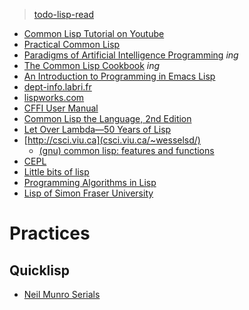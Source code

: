 > [todo-lisp-read](https://github.com/keer2345/reading-notes/blob/main/it/lisp/todo.md)

- [Common Lisp Tutorial on Youtube](https://github.com/keer2345/reading-notes/tree/main/it/lisp/common-lisp-on-youtube)
- [Practical Common Lisp](https://github.com/keer2345/reading-notes/tree/main/it/lisp/practical-common-lisp)
- [Paradigms of Artificial Intelligence Programming](https://github.com/keer2345/reading-notes/tree/main/it/lisp/PAIP) _ing_
- [The Common Lisp Cookbook](https://github.com/keer2345/reading-notes/tree/main/it/lisp/the-common-lisp-cookbook) _ing_
- [An Introduction to Programming in Emacs Lisp](https://github.com/keer2345/reading-notes/tree/main/it/lisp/an-intro-to-prog-emacs-lisp)
- [dept-info.labri.fr](https://dept-info.labri.fr/~strandh/Teaching/MTP/Common/David-Lamkins/)
- [lispworks.com](http://www.lispworks.com/documentation/lw50/CLHS/Front/index.htm)
- [CFFI User Manual](https://common-lisp.net/project/cffi/manual/cffi-manual.html)
- [Common Lisp the Language, 2nd Edition](https://www.cs.cmu.edu/Groups/AI/html/cltl/clm/clm.html)
- [Let Over Lambda—50 Years of Lisp](https://letoverlambda.com/)
- [http://csci.viu.ca](csci.viu.ca/~wesselsd/)
  - [(gnu) common lisp: features and functions](http://csci.viu.ca/~wesselsd/courses/csci330/code/lisp/index.html)
- [CEPL](https://www.youtube.com/playlist?list=PL2VAYZE_4wRKKr5pJzfYD1w4tKCXARs5y)
- [Little bits of lisp](https://github.com/keer2345/reading-notes/tree/main/it/lisp/little-bits-of-lisp)
- [Programming Algorithms in Lisp](http://vseloved.github.io/progalgs.html)
- [Lisp of Simon Fraser University](https://github.com/keer2345/reading-notes/tree/main/it/lisp/lisp-of-sfu)

# Practices
## Quicklisp
- [Neil Munro Serials](./quicklisp/neil-munro-serials)
